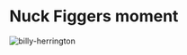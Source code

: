 # Nuck Figgers moment
![billy-herrington](https://user-images.githubusercontent.com/118254229/209586402-de4c0a05-7d69-477a-a13b-57143d548684.gif)
